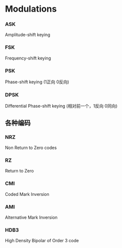 # Modulations

### ASK

Amplitude-shift keying

### FSK

Frequency-shift keying

### PSK

Phase-shift keying \(1正向 0反向\)

### DPSK

Differential Phase-shift keying \(相对前一个，1反向 0同向\)

## 各种编码

### NRZ

Non Return to Zero codes

### RZ

Return to Zero

### CMI

Coded Mark Inversion

### AMI

Alternative Mark Inversion

### HDB3

High Density Bipolar of Order 3 code

